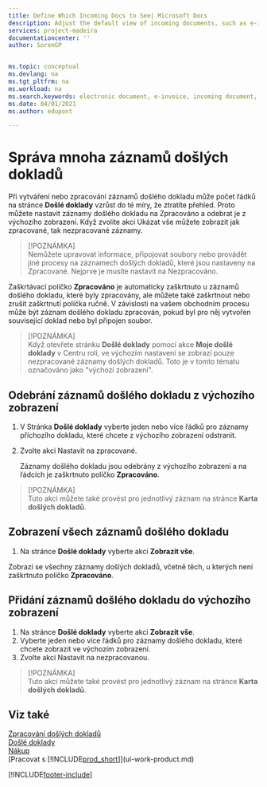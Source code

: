 ```yaml
---
title: Define Which Incoming Docs to See| Microsoft Docs
description: Adjust the default view of incoming documents, such as e-invoices, to improve your overview of processed and unprocessed records.
services: project-madeira
documentationcenter: ''
author: SorenGP


ms.topic: conceptual
ms.devlang: na
ms.tgt_pltfrm: na
ms.workload: na
ms.search.keywords: electronic document, e-invoice, incoming document, OCR, ecommerce, document exchange, import invoice
ms.date: 04/01/2021
ms.author: edupont

---
```

# Správa mnoha záznamů došlých dokladů
Při vytváření nebo zpracování záznamů došlého dokladu může počet řádků na stránce **Došlé doklady** vzrůst do té míry, že ztratíte přehled. Proto můžete nastavit záznamy došlého dokladu na Zpracováno a odebrat je z výchozího zobrazení. Když zvolíte akci Ukázat vše můžete zobrazit jak zpracované, tak nezpracované záznamy.

> [!POZNÁMKA]  
> Nemůžete upravovat informace, připojovat soubory nebo provádět jiné procesy na záznamech došlých dokladů, které jsou nastaveny na Zpracované. Nejprve je musíte nastavit na Nezpracováno.

Zaškrtávací políčko **Zpracováno** je automaticky zaškrtnuto u záznamů došlého dokladu, které byly zpracovány, ale můžete také zaškrtnout nebo zrušit zaškrtnutí políčka ručně. V závislosti na vašem obchodním procesu může být záznam došlého dokladu zpracován, pokud byl pro něj vytvořen související doklad nebo byl připojen soubor.

> [!POZNÁMKA]  
> Když otevřete stránku **Došlé doklady** pomocí akce **Moje došlé doklady** v Centru rolí, ve výchozím nastavení se zobrazí pouze nezpracované záznamy došlých dokladů. Toto je v tomto tématu označováno jako "výchozí zobrazení".

## Odebrání záznamů došlého dokladu z výchozího zobrazení
1. V Stránka **Došlé doklady** vyberte jeden nebo více řádků pro záznamy příchozího dokladu, které chcete z výchozího zobrazení odstranit.
2. Zvolte akci Nastavit na zpracované.

   Záznamy došlého dokladu jsou odebrány z výchozího zobrazení a na řádcích je zaškrtnuto políčko **Zpracováno**.

> [!POZNÁMKA]  
> Tuto akci můžete také provést pro jednotlivý záznam na stránce **Karta došlých dokladů**.

## Zobrazení všech záznamů došlého dokladu
1. Na stránce **Došlé doklady** vyberte akci **Zobrazit vše**.

Zobrazí se všechny záznamy došlých dokladů, včetně těch, u kterých není zaškrtnuto políčko **Zpracováno**.

## Přidání záznamů došlého dokladu do výchozího zobrazení
1. Na stránce **Došlé doklady** vyberte akci **Zobrazit vše**.
2. Vyberte jeden nebo více řádků pro záznamy došlého dokladu, které chcete zobrazit ve výchozím zobrazení.
3. Zvolte akci Nastavit na nezpracovanou.

> [!POZNÁMKA]  
> Tuto akci můžete také provést pro jednotlivý záznam na stránce **Karta došlých dokladů**.

## Viz také
[Zpracování došlých dokladů](across-process-income-documents.md)  
[Došlé doklady](across-income-documents.md)  
[Nákup](purchasing-manage-purchasing.md)  
[Pracovat s [!INCLUDE[prod_short](includes/prod_short.md)]](ui-work-product.md)


[!INCLUDE[footer-include](includes/footer-banner.md)]